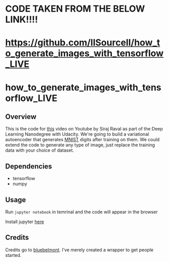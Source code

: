 # CODE TAKEN FROM THE BELOW LINK!!!!

# https://github.com/llSourcell/how_to_generate_images_with_tensorflow_LIVE

# how_to_generate_images_with_tensorflow_LIVE

## Overview

This is the code for [this]() video on Youtube by Siraj Raval as part of the Deep Learning Nanodegree with Udacity. We're going to build a variational autoencoder that generates [MNIST](http://yann.lecun.com/exdb/mnist/) digits after training on them. We could extend the code to generate any type of image, just replace the training data with your choice of dataset.

## Dependencies

* tensorflow
* numpy

## Usage

Run `jupyter notebook` in temrinal and the code will appear in the browser

Install jupyter [here](http://jupyter.readthedocs.io/en/latest/install.html)

## Credits

Credits go to [bluebelmont](https://github.com/bluebelmont/Variational-Autoencoder). I've merely created a wrapper to get people started. 
